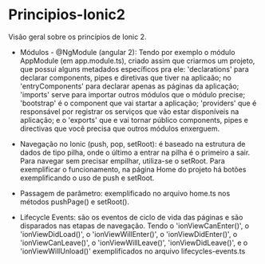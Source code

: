 # Principios-Ionic2
Visão geral sobre os princípios de Ionic 2.

- Módulos - @NgModule (angular 2): 
Tendo por exemplo o módulo AppModule (em app.module.ts), criado assim que criarmos um projeto, que possui alguns metadados específicos pra ele: 'declarations' para declarar components, pipes e diretivas que tiver na aplicaão; no 'entryComponents' para declarar apenas as páginas da aplicação; 'imports' serve para importar outros módulos que o módulo precise; 'bootstrap' é o component que vai startar a aplicação; 'providers' que é responsável por registrar os serviços que vão estar disponíveis na aplicação; e o 'exports' que e vai tornar público components, pipes e directivas que você precisa que outros módulos enxerguem.

- Navegação no Ionic (push, pop, setRoot): é baseado na estrutura de dados de tipo pilha, onde o último a entrar na pilha é o primeiro a sair. Para navegar sem precisar empilhar, utiliza-se o setRoot. Para exemplificar o funcionamento, na página Home do projeto há botões exemplificando o uso de push e setRoot.

- Passagem de parâmetro: exemplificado no arquivo home.ts nos métodos pushPage() e setRoot().

- Lifecycle Events: são os eventos de ciclo de vida das páginas e são disparados nas etapas de navegação. Tendo o 'ionViewCanEnter()', o 'ionViewDidLoad()', o 'ionViewWillEnter()', o 'ionViewDidEnter()', o 'ionViewCanLeave()', o 'ionViewWillLeave()', 'ionViewDidLeave()', e o 'ionViewWillUnload()' exemplificados no arquivo lifecycles-events.ts
